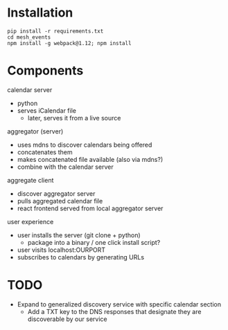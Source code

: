 # Installation
```
pip install -r requirements.txt
cd mesh_events
npm install -g webpack@1.12; npm install
```

# Components
calendar server
- python
- serves iCalendar file
  - later, serves it from a live source

aggregator (server)
- uses mdns to discover calendars being offered
- concatenates them
- makes concatenated file available (also via mdns?)
- combine with the calendar server

aggregate client
- discover aggregator server
- pulls aggregated calendar file
- react frontend served from local aggregator server

user experience
- user installs the server (git clone + python)
  - package into a binary / one click install script?
- user visits localhost:OURPORT
- subscribes to calendars by generating URLs


# TODO
- Expand to generalized discovery service with specific calendar section
  - Add a TXT key to the DNS responses that designate they are discoverable by our service

